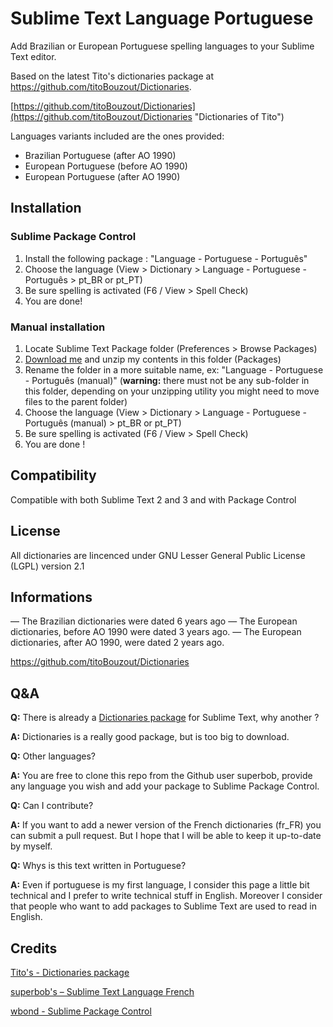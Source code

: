 Sublime Text Language Portuguese
============================

Add Brazilian or European Portuguese spelling languages to your Sublime Text editor.

Based on the latest Tito's dictionaries package at https://github.com/titoBouzout/Dictionaries.

[https://github.com/titoBouzout/Dictionaries](https://github.com/titoBouzout/Dictionaries "Dictionaries of Tito")

Languages variants included are the ones provided:

  * Brazilian Portuguese (after AO 1990)
  * European Portuguese (before AO 1990)
  * European Portuguese (after AO 1990)

Installation
------------

### Sublime Package Control

  1. Install the following package : "Language - Portuguese - Português"
  2. Choose the language (View > Dictionary > Language - Portuguese - Português > pt_BR or pt_PT)
  3. Be sure spelling is activated (F6 / View > Spell Check)
  4. You are done!

### Manual installation

  1. Locate Sublime Text Package folder (Preferences > Browse Packages)
  2. [Download me](https://nodeload.github.com/gusbemacbe/SublimeTextLanguagePortuguese/zip/master "Download manual package") and unzip my contents in this folder (Packages)
  3. Rename the folder in a more suitable name, ex: "Language - Portuguese - Português (manual)" (**warning:** there must not be any sub-folder in this folder, depending on your unzipping utility you might need to move files to the parent folder)
  4. Choose the language (View > Dictionary > Language - Portuguese - Português (manual) > pt_BR or pt_PT)
  5. Be sure spelling is activated (F6 / View > Spell Check)
  6. You are done !

Compatibility
-------------

Compatible with both Sublime Text 2 and 3 and with Package Control

License
-------

All dictionaries are lincenced under GNU Lesser General Public License (LGPL) version 2.1

Informations
------------

— The Brazilian dictionaries were dated 6 years ago
— The European dictionaries, before AO 1990 were dated 3 years ago.
— The European dictionaries, after AO 1990, were dated 2 years ago.

https://github.com/titoBouzout/Dictionaries

Q&A
---

**Q:** There is already a [Dictionaries package](https://github.com/SublimeText/Dictionaries "Dictionaries package") for Sublime Text, why another ?

**A:** Dictionaries is a really good package, but is too big to download.

**Q:** Other languages?

**A:** You are free to clone this repo from the Github user superbob, provide any language you wish and add your package to Sublime Package Control.

**Q:** Can I contribute?

**A:** If you want to add a newer version of the French dictionaries (fr_FR) you can submit a pull request. But I hope that I will be able to keep it up-to-date by myself.

**Q:** Whys is this text written in Portuguese?

**A:** Even if portuguese is my first language, I consider this page a little bit technical and I prefer to write technical stuff in English. Moreover I consider that people who want to add packages to Sublime Text are used to read in English.

Credits
-------

[Tito's - Dictionaries package](https://github.com/titoBouzout/Dictionaries "Tito's - Dictionaries package")

[superbob's – Sublime Text Language French](https://github.com/superbob/SublimeTextLanguageFrench "superbob's – Sublime Text Language French")

[wbond - Sublime Package Control](https://sublime.wbond.net/ "wbond - Sublime Package Control")
